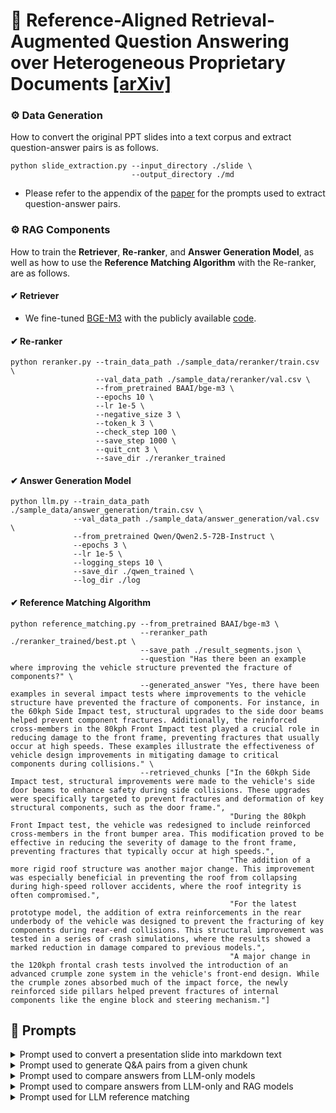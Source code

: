 # 🚙 Reference-Aligned Retrieval-Augmented Question Answering over Heterogeneous Proprietary Documents [[arXiv]](https://arxiv.org/pdf/2502.19596)

### ⚙️ Data Generation
How to convert the original PPT slides into a text corpus and extract question-answer pairs is as follows.
```
python slide_extraction.py --input_directory ./slide \
                           --output_directory ./md
```
- Please refer to the appendix of the [paper](https://arxiv.org/pdf/2502.19596) for the prompts used to extract question-answer pairs.

### ⚙️ RAG Components
How to train the <b>Retriever</b>, <b>Re-ranker</b>, and <b>Answer Generation Model</b>, as well as how to use the <b>Reference Matching Algorithm</b> with the Re-ranker, are as follows.

#### ✔ Retriever
- We fine-tuned [BGE-M3](https://huggingface.co/BAAI/bge-m3) with the publicly available [code](https://github.com/FlagOpen/FlagEmbedding).

#### ✔ Re-ranker
```
python reranker.py --train_data_path ./sample_data/reranker/train.csv \
                   --val_data_path ./sample_data/reranker/val.csv \
                   --from_pretrained BAAI/bge-m3 \
                   --epochs 10 \
                   --lr 1e-5 \
                   --negative_size 3 \
                   --token_k 3 \
                   --check_step 100 \
                   --save_step 1000 \
                   --quit_cnt 3 \
                   --save_dir ./reranker_trained
```

#### ✔ Answer Generation Model
```
python llm.py --train_data_path ./sample_data/answer_generation/train.csv \
              --val_data_path ./sample_data/answer_generation/val.csv \
              --from_pretrained Qwen/Qwen2.5-72B-Instruct \
              --epochs 3 \
              --lr 1e-5 \
              --logging_steps 10 \
              --save_dir ./qwen_trained \
              --log_dir ./log
```

#### ✔ Reference Matching Algorithm
```
python reference_matching.py --from_pretrained BAAI/bge-m3 \
                             --reranker_path ./reranker_trained/best.pt \
                             --save_path ./result_segments.json \
                             --question "Has there been an example where improving the vehicle structure prevented the fracture of components?" \
                             --generated_answer "Yes, there have been examples in several impact tests where improvements to the vehicle structure have prevented the fracture of components. For instance, in the 60kph Side Impact test, structural upgrades to the side door beams helped prevent component fractures. Additionally, the reinforced cross-members in the 80kph Front Impact test played a crucial role in reducing damage to the front frame, preventing fractures that usually occur at high speeds. These examples illustrate the effectiveness of vehicle design improvements in mitigating damage to critical components during collisions." \
                             --retrieved_chunks ["In the 60kph Side Impact test, structural improvements were made to the vehicle's side door beams to enhance safety during side collisions. These upgrades were specifically targeted to prevent fractures and deformation of key structural components, such as the door frame.",
                                                 "During the 80kph Front Impact test, the vehicle was redesigned to include reinforced cross-members in the front bumper area. This modification proved to be effective in reducing the severity of damage to the front frame, preventing fractures that typically occur at high speeds.",
                                                 "The addition of a more rigid roof structure was another major change. This improvement was especially beneficial in preventing the roof from collapsing during high-speed rollover accidents, where the roof integrity is often compromised.",
                                                 "For the latest prototype model, the addition of extra reinforcements in the rear underbody of the vehicle was designed to prevent the fracturing of key components during rear-end collisions. This structural improvement was tested in a series of crash simulations, where the results showed a marked reduction in damage compared to previous models.",
                                                 "A major change in the 120kph frontal crash tests involved the introduction of an advanced crumple zone system in the vehicle's front-end design. While the crumple zones absorbed much of the impact force, the newly reinforced side pillars helped prevent fractures of internal components like the engine block and steering mechanism."]
```

## 💬 Prompts

<details>
<summary>Prompt used to convert a presentation slide into markdown text</summary>
<img width="1000" alt="Screenshot 2025-05-21 at 5 07 37 PM" src="https://github.com/user-attachments/assets/007f3c2f-ec4b-4e1c-a686-5a4f570d0cab" />
</details>

<details>
<summary>Prompt used to generate Q&A pairs from a given chunk</summary>
<img width="1000" alt="Screenshot 2025-05-21 at 5 09 20 PM" src="https://github.com/user-attachments/assets/360f4c65-f094-47f1-9dae-96e2e8894f86" />
</details>

<details>
<summary>Prompt used to compare answers from LLM-only models</summary>
<img width="1000" alt="Screenshot 2025-05-21 at 5 09 52 PM" src="https://github.com/user-attachments/assets/da3f1805-58c9-4bd2-800f-13bafeeadaaa" />
</details>

<details>
<summary>Prompt used to compare answers from LLM-only and RAG models</summary>
<img width="1000" alt="Screenshot 2025-05-21 at 5 10 23 PM" src="https://github.com/user-attachments/assets/d44a3d38-81c6-4f16-b46d-ccfe8495d193" />
</details>

<details>
<summary>Prompt used for LLM reference matching</summary>
<img width="1000" alt="Screenshot 2025-05-21 at 5 10 52 PM" src="https://github.com/user-attachments/assets/90c978bc-fa08-441b-ae34-e18a31445cfb" />
</details>
